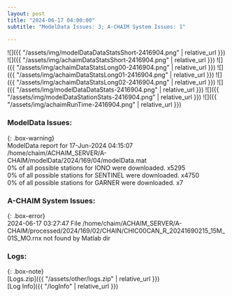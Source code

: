 ```yaml
---
layout: post
title: "2024-06-17 04:00:00"
subtitle: "ModelData Issues: 3; A-CHAIM System Issues: 1"

---
```


![]({{ "/assets/img/modelDataDataStatsShort-2416904.png" | relative_url }})
![]({{ "/assets/img/achaimDataStatsShort-2416904.png" | relative_url }})
![]({{ "/assets/img/achaimDataStatsLong00-2416904.png" | relative_url }})
![]({{ "/assets/img/achaimDataStatsLong01-2416904.png" | relative_url }})
![]({{ "/assets/img/achaimDataStatsLong02-2416904.png" | relative_url }})
![]({{ "/assets/img/modelDataDataStats-2416904.png" | relative_url }})
![]({{ "/assets/img/modelDataStationStats-2416904.png" | relative_url }})
![]({{ "/assets/img/achaimRunTime-2416904.png" | relative_url }})


### ModelData Issues:  
  
{: .box-warning}  
 ModelData report for 17-Jun-2024 04:15:07   
 /home/chaim/ACHAIM_SERVER/A-CHAIM/modelData/2024/169/04/modelData.mat   
 0% of all possible stations for IONO were downloaded. x5295   
 0% of all possible stations for SENTINEL were downloaded. x4750   
 0% of all possible stations for GARNER were downloaded. x7   
  
### A-CHAIM System Issues:  
  
{: .box-error}  
2024-06-17 03:27:47 File /home/chaim/ACHAIM_SERVER/A-CHAIM/processed/2024/169/02/CHAIN/CHIC00CAN_R_20241690215_15M_01S_MO.rnx not found by Matlab dir  

### Logs:  
  
{: .box-note}  
[Logs.zip]({{ "/assets/other/logs.zip" | relative_url }})  
[Log Info]({{ "/logInfo" | relative_url }})  
